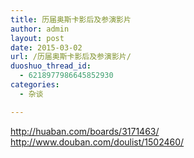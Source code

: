 ```yaml
---
title: 历届奥斯卡影后及参演影片
author: admin
layout: post
date: 2015-03-02
url: /历届奥斯卡影后及参演影片/
duoshuo_thread_id:
  - 6218977986645852930
categories:
  - 杂谈

---
```

<a title="历届奥斯卡影后及参演影片" href="http://huaban.com/boards/3171463/" target="_blank">http://huaban.com/boards/3171463/</a> <a title="历届奥斯卡影后及参演影片" href="http://www.douban.com/doulist/1502460/" target="_blank">http://www.douban.com/doulist/1502460/</a>  
